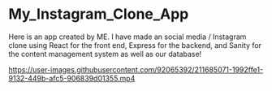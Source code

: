 # My_Instagram_Clone_App
Here is an app created by ME. I have made an social media / Instagram clone using React for the front end, Express for the backend, and Sanity for the content management system as well as our database!


https://user-images.githubusercontent.com/92065392/211685071-1992ffe1-9132-449b-afc5-906839d01355.mp4

